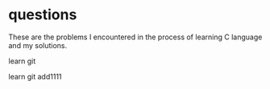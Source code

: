 # questions
These are the problems I encountered in the process of learning C language and my solutions.

learn git

learn git add1111
